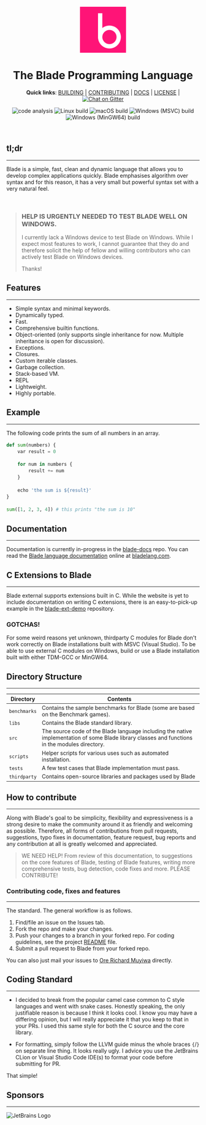 <div align="center">
<p>
    <img width="120" src="./blade-icon.png?sanitize=true">
</p>
<h1>The Blade Programming Language</h1>

**Quick links**: [BUILDING](./BUILDING.md) | [CONTRIBUTING](./CONTRIBUTING.md) | [DOCS](https://bladelang.com) | 
[LICENSE](./LICENSE) | 
[![Chat on Gitter](https://badges.gitter.im/blade-lang/community.svg)](https://gitter.im/blade-lang/community?utm_source=badge&utm_medium=badge&utm_campaign=pr-badge)

<div>

![code analysis](https://github.com/blade-lang/blade/actions/workflows/codeql.yml/badge.svg)
![Linux build](https://github.com/blade-lang/blade/actions/workflows/linux-build.yml/badge.svg)
![macOS build](https://github.com/blade-lang/blade/actions/workflows/osx-build.yml/badge.svg)
![Windows (MSVC) build](https://github.com/blade-lang/blade/actions/workflows/windows-msvc-build.yml/badge.svg)
![Windows (MinGW64) build](https://github.com/blade-lang/blade/actions/workflows/windows-mingw64-build.yml/badge.svg)

</div>

</div>

<br>

## tl;dr
---

Blade is a simple, fast, clean and dynamic language that allows you to develop complex applications 
quickly. Blade emphasises algorithm over syntax and for this reason, it has a very small but powerful 
syntax set with a very natural feel.

<br>

> ### HELP IS URGENTLY NEEDED TO TEST BLADE WELL ON WINDOWS.
> I currently lack a Windows device to test Blade on Windows.
> While I expect most features to work, I cannot guarantee that they do
> and therefore solicit the help of fellow and willing contributors who
> can actively test Blade on Windows devices.
> 
> Thanks!


## Features
---

- Simple syntax and minimal keywords.
- Dynamically typed.
- Fast.
- Comprehensive builtin functions.
- Object-oriented (only supports single inheritance for now.
  Multiple inheritance is open for discussion).
- Exceptions.
- Closures.
- Custom iterable classes.
- Garbage collection.
- Stack-based VM.
- REPL
- Lightweight.
- Highly portable.


## Example
---

The following code prints the sum of all numbers in an array.
```py
def sum(numbers) {
    var result = 0

    for num in numbers {
        result += num
    }

    echo 'the sum is ${result}'
}

sum([1, 2, 3, 4]) # this prints "the sum is 10"
```


## Documentation
---

Documentation is currently in-progress in the [blade-docs](https://github.com/blade-lang/blade-docs) repo.
You can read the [Blade language documentation](https://bladelang.com) online at [bladelang.com](https://bladelang.com).

## C Extensions to Blade
---

Blade external supports extensions built in C. While the website is yet to include documentation on writing C 
extensions, there is an easy-to-pick-up example in the [blade-ext-demo](https://github.com/blade-lang/blade-ext-demo) repository.

### GOTCHAS!

For some weird reasons yet unknown, thirdparty C modules for Blade don't work correctly on Blade installations
built with MSVC (Visual Studio). To be able to use external C modules on Windows, build or use a Blade installation 
built with either TDM-GCC or MinGW64.


## Directory Structure
---

| Directory | Contents 
|-----------|----------
| `benchmarks` | Contains the sample benchmarks for Blade (some are based on the Benchmark games).
| `libs` | Contains the Blade standard library.
| `src` | The source code of the Blade language including the native implementation of some Blade library classes and functions in the modules directory.
| `scripts` | Helper scripts for various uses such as automated installation.
| `tests` | A few test cases that Blade implementation must pass.
| `thirdparty` | Contains open-source libraries and packages used by Blade


## How to contribute
---

Along with Blade's goal to be simplicity, flexibility and expressiveness is a strong desire to make the community around it as friendly and welcoming as possible. Therefore, all forms of contributions from pull requests, suggestions, typo fixes in documentation, feature request, bug reports and any contribution at all is greatly welcomed and appreciated.

> WE NEED HELP! From review of this documentation, to suggestions on the core features of Blade,
testing of Blade features, writing more comprehensive tests, bug detection, code fixes and more.
PLEASE CONTRIBUTE!

### Contributing code, fixes and features
---

The standard. The general workflow is as follows.

1. Find/file an issue on the Issues tab.
2. Fork the repo and make your changes.
3. Push your changes to a branch in your forked repo. For coding guidelines, see the project [README](https://github.com/blade-lang/blade/blob/main/README.md) file.
4. Submit a pull request to Blade from your forked repo.

You can also just mail your issues to [Ore Richard Muyiwa](mailto:eqliqandfriends@gmail.com) directly.


## Coding Standard
---

-   I decided to break from the popular camel case common to C style
    languages and went with snake cases. Honestly speaking, the only
    justifiable reason is because I think it looks cool. I know you
    may have a differing opinion, but I will really appreciate it
    that you keep to that in your PRs. I used this same style for both
    the C source and the core library.
    
    
-   For formatting, simply follow the LLVM guide minus the whole
    braces `{`/`}` on separate line thing. It looks really ugly.
    I advice you use the JetBrains CLion or Visual Studio Code
    IDE(s) to format your code before submitting for PR.
    
That simple!


## Sponsors
---

[comment]: <> (![JetBrains Logo]&#40;jetbrains.png&#41;)

<img src="./jetbrains.png" width="64" height="64" alt="JetBrains Logo"/>
